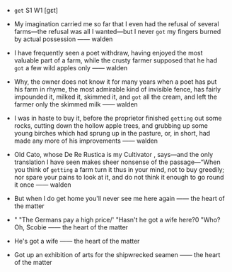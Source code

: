 - `get` S1 W1 [ɡɛt]



- My imagination carried me so far that I even had the refusal of several farms﻿—the refusal was all I wanted﻿—but I never `got` my fingers burned by actual possession —— walden

- I have frequently seen a poet withdraw, having enjoyed the most valuable part of a farm, while the crusty farmer supposed that he had `got` a few wild apples only —— walden

-  Why, the owner does not know it for many years when a poet has put his farm in rhyme, the most admirable kind of invisible fence, has fairly impounded it, milked it, skimmed it, and `got` all the cream, and left the farmer only the skimmed milk —— walden

-  I was in haste to buy it, before the proprietor finished `getting` out some rocks, cutting down the hollow apple trees, and grubbing up some young birches which had sprung up in the pasture, or, in short, had made any more of his improvements —— walden

- Old Cato, whose De Re Rustica is my Cultivator , says﻿—and the only translation I have seen makes sheer nonsense of the passage﻿—“When you think of `getting` a farm turn it thus in your mind, not to buy greedily; nor spare your pains to look at it, and do not think it enough to go round it once —— walden

-  But when I do get home you'll never see me here again —— the heart of the matter

- " "The Germans pay a high price/' "Hasn't he got a wife here?0 "Who? Oh, Scobie —— the heart of the matter

-  He's got a wife —— the heart of the matter

-  Got up an exhibition of arts for the shipwrecked seamen —— the heart of the matter